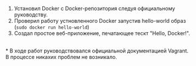 1. Установил Docker с Docker-репозитория следуя официальному руководству.
2. Проверил работу устновленного Docker запустив hello-world образ (```sudo docker run hello-world```)
3. Создал простое веб-приложение, печатающее тескт "Hello, Docker!".

  <br>
  &ast; В ходе работ руководствовался официальной документацией Vagrant. В процессе никахих проблем не возникало.
